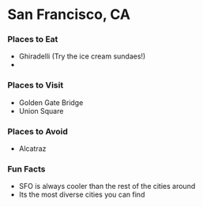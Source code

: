 # San Francisco, CA

### Places to Eat
- Ghiradelli (Try the ice cream sundaes!)
-

### Places to Visit
- Golden Gate Bridge
- Union Square

### Places to Avoid
- Alcatraz

### Fun Facts
- SFO is always cooler than the rest of the cities around
- Its the most diverse cities you can find

